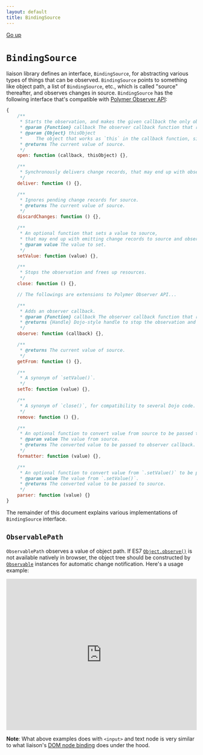 ```yaml
---
layout: default
title: BindingSource
---
```


[Go up](./)

# `BindingSource`

liaison library defines an interface, `BindingSource`, for abstracting various types of things that can be observed. `BindingSource` points to something like object path, a list of `BindingSource`, etc., which is called "source" thereafter, and observes changes in source. `BindingSource` has the following interface that's compatible with [Polymer Observer API](https://github.com/Polymer/observe-js#observable):

```javascript
{
	/**
	 * Starts the observation, and makes the given callback the only observer callback.
	 * @param {Function} callback The observer callback function that reports changes in value.
	 * @param {Object} thisObject
	 *     The object that works as `this` in the callback function, similar to `Array#forEach()`.
	 * @returns The current value of source.
	 */
	open: function (callback, thisObject) {},

	/**
	 * Synchronously delivers change records, that may end up with observer callback being called.
	 */
	deliver: function () {},

	/**
	 * Ignores pending change records for source.
	 * @returns The current value of source.
	 */
	discardChanges: function () {},

	/**
	 * An optional function that sets a value to source,
	 * that may end up with emitting change records to source and observer callback being called.
	 * @param value The value to set.
	 */
	setValue: function (value) {},

	/**
	 * Stops the observation and frees up resources.
	 */
	close: function () {},

	// The followings are extensions to Polymer Observer API...

	/**
	 * Adds an observer callback.
	 * @param {Function} callback The observer callback function that reports changes in value.
	 * @returns {Handle} Dojo-style handle to stop the observation and free up resources.
	 */
	observe: function (callback) {},

	/**
	 * @returns The current value of source.
	 */
	getFrom: function () {},

	/**
	 * A synonym of `setValue()`.
	 */
	setTo: function (value) {},

	/**
	 * A synonym of `close()`, for compatibility to several Dojo code.
	 */
	remove: function () {},

	/**
	 * An optional function to convert value from source to be passed to observer callback.
	 * @param value The value from source.
	 * @returns The converted value to be passed to observer callback.
	 */
	formatter: function (value) {},

	/**
	 * An optional function to convert value from `.setValue()` to be passed to source.
	 * @param value The value from `.setValue()`.
	 * @returns The converted value to be passed to source.
	 */
	parser: function (value) {}
}
```

The remainder of this document explains various implementations of `BindingSource` interface.

## `ObservablePath`

`ObservablePath` observes a value of object path. If ES7 [`Object.observe()`](http://wiki.ecmascript.org/doku.php?id=harmony:observe) is not available natively in browser, the object tree should be constructed by [`Observable`](./Observable.html) instances for automatic change notification. Here's a usage example:

<iframe width="100%" height="400" src="http://jsfiddle.net/asudoh/fh8t3/embedded/js,result" allowfullscreen="allowfullscreen" frameborder="0"><a href="http://jsfiddle.net/asudoh/fh8t3/">checkout the sample on JSFiddle</a></iframe>

**Note**: What above examples does with `<input>` and text node is very similar to what liaison's [DOM node binding](./NodeBind.html) does under the hood.
